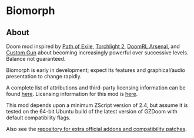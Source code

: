 # Biomorph

## About

Doom mod inspired by [Path of Exile](https://www.pathofexile.com/), [Torchlight 2](https://www.torchlight2.com/en), [DoomRL Arsenal](https://forum.zdoom.org/viewtopic.php?f=43&t=37044), and [Custom Gun](https://forum.zdoom.org/viewtopic.php?f=43&t=54303) about becoming increasingly powerful over successive levels. Balance not guaranteed.

Biomorph is early in development; expect its features and graphical/audio presentation to change rapidly.

A complete list of attributions and third-party licensing information can be found [here](/ATTRIB.md). Licensing information for this mod is [here](/LICENSE).

This mod depends upon a minimum ZScript version of 2.4, but assume it is tested on the 64-bit Ubuntu build of the latest version of GZDoom with default compatibility flags.

Also see the [repository for extra official addons and compatibility patches](https://github.com/TheRatCircus/biomorph-extras).
